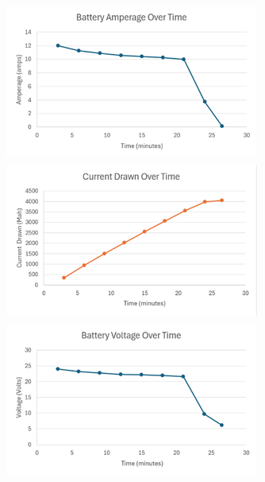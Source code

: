 ![Amps Graph](Images/5000_mah_30pct_amps.png)      

![Amps Drawn Graph](Images/5000_mah_30pct_amps_drawn.png)  

![Voltage Graph](Images/5000_mah_30pct_voltage.png)  
